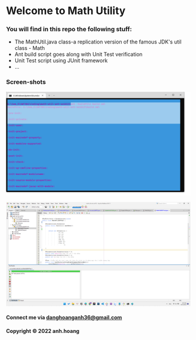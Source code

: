 # Welcome to Math Utility

### You will find in this repo the following stuff:

* The MathUtil.java class-a replication version of the famous JDK's util class - Math 
* Ant build script goes along with Unit Test verification 
* Unit Test script using JUnit framework
* ...

### Screen-shots

![Build process with Ant](https://github.com/danghoanganh36/math-util-ant-se1613/blob/main/screenshot/build-process-with-ant.png)

![DDT source code using JUnit](https://github.com/danghoanganh36/math-util-ant-se1613/blob/main/screenshot/unit-test-with-ddt.png)


#### Connect me via danghoanganh36@gmail.com

#### Copyright &#169; 2022 anh.hoang